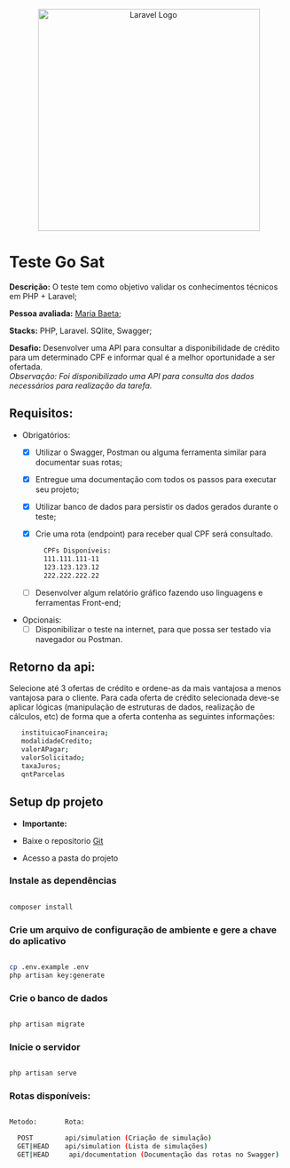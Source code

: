<p align="center"><a href="https://laravel.com" target="_blank"><img src="https://raw.githubusercontent.com/laravel/art/master/logo-lockup/5%20SVG/2%20CMYK/1%20Full%20Color/laravel-logolockup-cmyk-red.svg" width="400" alt="Laravel Logo"></a></p>


# Teste Go Sat

**Descrição:** O teste tem como objetivo validar os conhecimentos técnicos em PHP + Laravel;

**Pessoa avaliada:** [Maria Baeta](https://github.com/mariabaeta27);

**Stacks:** PHP, Laravel. SQlite, Swagger;

**Desafio:** Desenvolver uma API para consultar a disponibilidade de crédito para um determinado CPF e informar qual é a melhor oportunidade a ser ofertada.
<br/>
*Observação: Foi disponibilizado uma API para consulta dos dados necessários para realização da tarefa.*

## **Requisitos:**

- Obrigatórios:
  - [x] Utilizar o Swagger, Postman ou alguma ferramenta similar para documentar suas rotas;
  - [x] Entregue uma documentação com todos os passos para executar seu projeto;
  - [x] Utilizar banco de dados para persistir os dados gerados durante o teste;
  - [x] Crie uma rota (endpoint) para receber qual CPF será consultado.

    ```bash
      CPFs Disponíveis:
      111.111.111-11
      123.123.123.12
      222.222.222.22
    ```

  - [ ] Desenvolver algum relatório gráfico fazendo uso linguagens e ferramentas Front-end;

- Opcionais:
  - [ ] Disponibilizar o teste na internet, para que possa ser testado via navegador ou Postman.

## Retorno da api:

Selecione até 3 ofertas de crédito e ordene-as da mais vantajosa a menos vantajosa para o cliente. Para cada oferta de crédito selecionada deve-se aplicar lógicas (manipulação de estruturas de dados, realização de cálculos, etc) de forma que a oferta contenha as seguintes informações:

 ```bash
    instituicaoFinanceira;
    modalidadeCredito;
    valorAPagar;
    valorSolicitado;
    taxaJuros;
    qntParcelas
  ```

## Setup dp projeto

- **Importante:**

- Baixe o repositorio [Git](https://github.com/mariabaeta27/api-go-sat)
- Acesso a pasta do projeto

### Instale as dependências

```bash

composer install

```

### Crie um arquivo de configuração de ambiente e gere a chave do aplicativo

```bash

cp .env.example .env
php artisan key:generate

```

### Crie o banco de dados

```bash

php artisan migrate

```

### Inicie o servidor

```bash

php artisan serve

```

### Rotas disponíveis: 

```bash

Metodo:       Rota: 

  POST        api/simulation (Criação de simulação)
  GET|HEAD    api/simulation (Lista de simulações)
  GET|HEAD     api/documentation (Documentação das rotas no Swagger)

```
